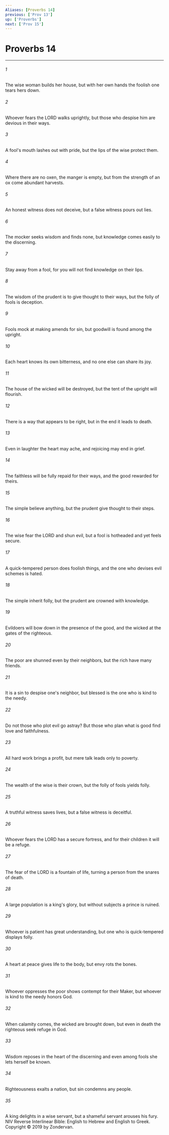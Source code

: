 ```yaml
---
Aliases: [Proverbs 14]
previous: ['Prov 13']
up: ['Proverbs']
next: ['Prov 15']
---
```

# Proverbs 14

***


###### 1 
The wise woman builds her house, but with her own hands the foolish one tears hers down. 

###### 2 
Whoever fears the LORD walks uprightly, but those who despise him are devious in their ways. 

###### 3 
A fool's mouth lashes out with pride, but the lips of the wise protect them. 

###### 4 
Where there are no oxen, the manger is empty, but from the strength of an ox come abundant harvests. 

###### 5 
An honest witness does not deceive, but a false witness pours out lies. 

###### 6 
The mocker seeks wisdom and finds none, but knowledge comes easily to the discerning. 

###### 7 
Stay away from a fool, for you will not find knowledge on their lips. 

###### 8 
The wisdom of the prudent is to give thought to their ways, but the folly of fools is deception. 

###### 9 
Fools mock at making amends for sin, but goodwill is found among the upright. 

###### 10 
Each heart knows its own bitterness, and no one else can share its joy. 

###### 11 
The house of the wicked will be destroyed, but the tent of the upright will flourish. 

###### 12 
There is a way that appears to be right, but in the end it leads to death. 

###### 13 
Even in laughter the heart may ache, and rejoicing may end in grief. 

###### 14 
The faithless will be fully repaid for their ways, and the good rewarded for theirs. 

###### 15 
The simple believe anything, but the prudent give thought to their steps. 

###### 16 
The wise fear the LORD and shun evil, but a fool is hotheaded and yet feels secure. 

###### 17 
A quick-tempered person does foolish things, and the one who devises evil schemes is hated. 

###### 18 
The simple inherit folly, but the prudent are crowned with knowledge. 

###### 19 
Evildoers will bow down in the presence of the good, and the wicked at the gates of the righteous. 

###### 20 
The poor are shunned even by their neighbors, but the rich have many friends. 

###### 21 
It is a sin to despise one's neighbor, but blessed is the one who is kind to the needy. 

###### 22 
Do not those who plot evil go astray? But those who plan what is good find love and faithfulness. 

###### 23 
All hard work brings a profit, but mere talk leads only to poverty. 

###### 24 
The wealth of the wise is their crown, but the folly of fools yields folly. 

###### 25 
A truthful witness saves lives, but a false witness is deceitful. 

###### 26 
Whoever fears the LORD has a secure fortress, and for their children it will be a refuge. 

###### 27 
The fear of the LORD is a fountain of life, turning a person from the snares of death. 

###### 28 
A large population is a king's glory, but without subjects a prince is ruined. 

###### 29 
Whoever is patient has great understanding, but one who is quick-tempered displays folly. 

###### 30 
A heart at peace gives life to the body, but envy rots the bones. 

###### 31 
Whoever oppresses the poor shows contempt for their Maker, but whoever is kind to the needy honors God. 

###### 32 
When calamity comes, the wicked are brought down, but even in death the righteous seek refuge in God. 

###### 33 
Wisdom reposes in the heart of the discerning and even among fools she lets herself be known. 

###### 34 
Righteousness exalts a nation, but sin condemns any people. 

###### 35 
A king delights in a wise servant, but a shameful servant arouses his fury. NIV Reverse Interlinear Bible: English to Hebrew and English to Greek. Copyright © 2019 by Zondervan.
